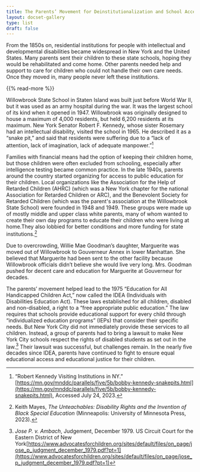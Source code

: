 ```yaml
---
title: The Parents’ Movement for Deinstitutionalization and School Access
layout: docset-gallery
type: list
draft: false
---
```


From the 1850s on, residential institutions for people with intellectual and developmental disabilities became widespread in New York and the United States. Many parents sent their children to these state schools, hoping they would be rehabilitated and come home. Other parents needed help and support to care for children who could not handle their own care needs. Once they moved in, many people never left these institutions.

{{% read-more %}}

Willowbrook State School in Staten Island was built just before World War II, but it was used as an army hospital during the war. It was the largest school of its kind when it opened in 1947. Willowbrook was originally designed to house a maximum of 4,000 residents, but held 6,200 residents at its maximum. New York Senator Robert F. Kennedy, whose sister Rosemary had an intellectual disability, visited the school in 1965. He described it as a “snake pit,” and said that residents were suffering due to a “lack of attention, lack of imagination, lack of adequate manpower.”[^1]

Families with financial means had the option of keeping their children home, but those children were often excluded from schooling, especially after intelligence testing became common practice. In the late 1940s, parents around the country started organizing for access to public education for their children. Local organizations like the Association for the Help of Retarded Children (AHRC) (which was a New York chapter for the national Association for Retarded Children or ARC), and the Benevolent Society for Retarded Children (which was the parent's association at the Willowbrook State School) were founded in 1948 and 1949. These groups were made up of mostly middle and upper class white parents, many of whom wanted to create their own day programs to educate their children who were living at home.They also lobbied for better conditions and more funding for state institutions.[^2]

Due to overcrowding, Willie Mae Goodman’s daughter, Marguerite was moved out of Willowbrook to Gouverneur Annex in lower Manhattan. She believed that Marguerite had been sent to the other facility because Willowbrook officials  didn’t believe she would live very long. Mrs. Goodman pushed for decent care and education for Marguerite at Gouverneur for decades.

The parents’ movement helped lead to the 1975 “Education for All Handicapped Children Act,” now called the IDEA (Individuals with Disabilities Education Act). These laws established for all children, disabled and non-disabled, a right to a “free appropriate public education.” The law requires that schools provide educational support for every child through “individualized education programs” (IEPs) that consider their specific needs. But New York City did not immediately provide these services to all children. Instead, a group of parents had to bring a lawsuit to make New York City schools respect the rights of disabled students as set out in the law.[^3] Their lawsuit was successful, but challenges remain. In the nearly five decades since IDEA, parents have continued to fight to ensure equal educational access and educational justice for their children.

[^1]: “Robert Kennedy Visiting Institutions in NY.” [https://mn.gov/mnddc/parallels/five/5b/bobby-kennedy-snakepits.html](https://mn.gov/mnddc/parallels/five/5b/bobby-kennedy-snakepits.html), Accessed July 24, 2023.

[^2]: Keith Mayes, *The Unteachables: Disability Rights and the Invention of Black Special Education* (Minneapolis: University of Minnesota Press, 2023).

[^3]:  *Jose P. v. Ambach*, Judgement, December 1979. US Circuit Court for the Eastern District of New York[https://www.advocatesforchildren.org/sites/default/files/on_page/jose_p_judgment_december_1979.pdf?pt=1](https://www.advocatesforchildren.org/sites/default/files/on_page/jose_p_judgment_december_1979.pdf?pt=1)
